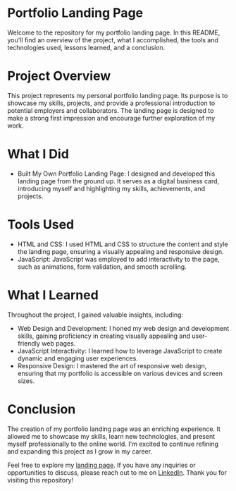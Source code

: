 # Portfolio Landing Page
Welcome to the repository for my portfolio landing page. In this README, you'll find an overview of the project, what I accomplished, the tools and technologies used, lessons learned, and a conclusion.

# Project Overview
This project represents my personal portfolio landing page. Its purpose is to showcase my skills, projects, and provide a professional introduction to potential employers and collaborators. The landing page is designed to make a strong first impression and encourage further exploration of my work.

# What I Did
* Built My Own Portfolio Landing Page: I designed and developed this landing page from the ground up. It serves as a digital business card, introducing myself and highlighting my skills, achievements, and projects.

# Tools Used
* HTML and CSS: I used HTML and CSS to structure the content and style the landing page, ensuring a visually appealing and responsive design.
* JavaScript: JavaScript was employed to add interactivity to the page, such as animations, form validation, and smooth scrolling.

# What I Learned
Throughout the project, I gained valuable insights, including:

* Web Design and Development: I honed my web design and development skills, gaining proficiency in creating visually appealing and user-friendly web pages.
* JavaScript Interactivity: I learned how to leverage JavaScript to create dynamic and engaging user experiences.
* Responsive Design: I mastered the art of responsive web design, ensuring that my portfolio is accessible on various devices and screen sizes.

# Conclusion
The creation of my portfolio landing page was an enriching experience. It allowed me to showcase my skills, learn new technologies, and present myself professionally to the online world. I'm excited to continue refining and expanding this project as I grow in my career.

Feel free to explore my [landing page](https://christianlizardi.com/). If you have any inquiries or opportunities to discuss, please reach out to me on [LinkedIn](https://www.linkedin.com/in/christianalizardi/). Thank you for visiting this repository!
